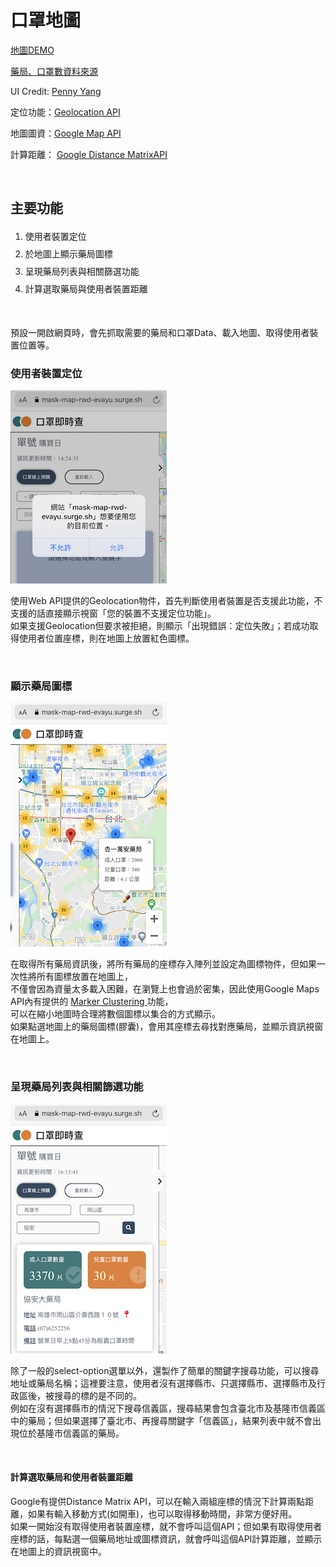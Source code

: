<h1>口罩地圖</h1>
<p><a target="blank" href="https://mask-map-rwd-evayu.surge.sh/">地圖DEMO</a></p>
<p><a target="blank" href="https://raw.githubusercontent.com/kiang/pharmacies/master/json/points.json">藥局、口罩數資料來源</a></p>
<p>UI Credit: <a target="blank" href="https://challenge.thef2e.com/user/3405?schedule=4432#works-4432">Penny Yang</a></p>
<p>定位功能：<a target="blank" href="https://developer.mozilla.org/zh-TW/docs/Web/API/Geolocation/Using_geolocation">Geolocation API</a>
<p>地圖圖資：<a target="blank" href="https://developers.google.com/maps/documentation/javascript/overview">Google Map API</a></p>
</p>
<p>計算距離：
<a href="https://developers.google.com/maps/documentation/distance-matrix/overview">Google Distance MatrixAPI</a>
</p>
<br>
<h2>主要功能</h2>
<ol style="line-height: 2;">
  <li>使用者裝置定位</li>
  <li>於地圖上顯示藥局圖標</li>
  <li>呈現藥局列表與相關篩選功能</li>
  <li>計算選取藥局與使用者裝置距離</li>
</ol>
<br>
<p>預設一開啟網頁時，會先抓取需要的藥局和口罩Data、載入地圖、取得使用者裝置位置等。</p>
<h3>使用者裝置定位</h3>
<img src="./images/maskMap_locate.PNG" alt="get_user_location">
<p>
  使用Web API提供的Geolocation物件，首先判斷使用者裝置是否支援此功能，不支援的話直接顯示視窗「您的裝置不支援定位功能」。
   <br>
   如果支援Geolocation但要求被拒絕，則顯示「出現錯誤：定位失敗」；若成功取得使用者位置座標，則在地圖上放置紅色圖標。
</p>
<br>
<h3>顯示藥局圖標</h3>
<img src="./images/maskMap_markerClustering.jpg" alt="map_marker_clustering">
<p>
  在取得所有藥局資訊後，將所有藥局的座標存入陣列並設定為圖標物件，但如果一次性將所有圖標放置在地圖上，
  <br>
  不僅會因為資量太多載入困難，在瀏覽上也會過於密集，因此使用Google Maps API內有提供的
  <a href="https://developers.google.com/maps/documentation/javascript/marker-clustering"> Marker Clustering </a>
  功能，
  <br>
  可以在縮小地圖時合理將數個圖標以集合的方式顯示。
  <br>
  如果點選地圖上的藥局圖標(膠囊)，會用其座標去尋找對應藥局，並顯示資訊視窗在地圖上。
</p>

<br>
<h3>呈現藥局列表與相關篩選功能</h3>
<img src="./images/maskMap_list.jpg" alt="result_list">
<p>
  除了一般的select-option選單以外，還製作了簡單的關鍵字搜尋功能，可以搜尋地址或藥局名稱；這裡要注意，使用者沒有選擇縣市、只選擇縣市、選擇縣市及行政區後，被搜尋的標的是不同的。
  <br>
  例如在沒有選擇縣市的情況下搜尋信義區，搜尋結果會包含臺北市及基隆市信義區中的藥局；但如果選擇了臺北市、再搜尋關鍵字「信義區」，結果列表中就不會出現位於基隆市信義區的藥局。
</p>

<br>
<h4>計算選取藥局和使用者裝置距離</h4>
<p>
  Google有提供Distance Matrix API，可以在輸入兩組座標的情況下計算兩點距離，如果有輸入移動方式(如開車)，也可以取得移動時間，非常方便好用。
  <br>
  如果一開始沒有取得使用者裝置座標，就不會呼叫這個API；但如果有取得使用者座標的話，每點選一個藥局地址或圖標資訊，就會呼叫這個API計算距離，並顯示在地圖上的資訊視窗中。
</p>

